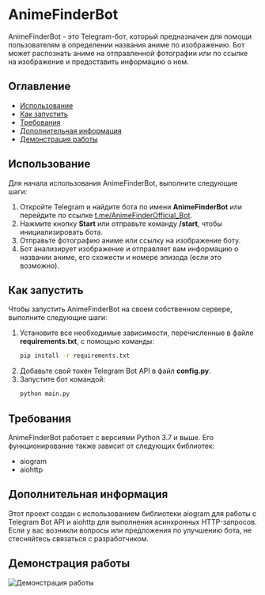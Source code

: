 ﻿# AnimeFinderBot

AnimeFinderBot - это Telegram-бот, который предназначен для помощи пользователям в определении названия аниме по изображению. Бот может распознать аниме на отправленной фотографии или по ссылке на изображение и предоставить информацию о нем.

## Оглавление

- [Использование](#использование)
- [Как запустить](#как-запустить)
- [Требования](#требования)
- [Дополнительная информация](#дополнительная-информация)
- [Демонстрация работы](#демонстрация-работы)

## Использование

Для начала использования AnimeFinderBot, выполните следующие шаги:

1. Откройте Telegram и найдите бота по имени **AnimeFinderBot** или перейдите по ссылке [t.me/AnimeFinderOfficial_Bot](https://t.me/AnimeFinderOfficial_Bot).
2. Нажмите кнопку **Start** или отправьте команду **/start**, чтобы инициализировать бота.
3. Отправьте фотографию аниме или ссылку на изображение боту.
4. Бот анализирует изображение и отправляет вам информацию о названии аниме, его схожести и номере эпизода (если это возможно).

## Как запустить

Чтобы запустить AnimeFinderBot на своем собственном сервере, выполните следующие шаги:

1. Установите все необходимые зависимости, перечисленные в файле **requirements.txt**, с помощью команды:
    ```sh
    pip install -r requirements.txt
    ```
2. Добавьте свой токен Telegram Bot API в файл **config.py**.
3. Запустите бот командой:
    ```sh
    python main.py
    ```

## Требования

AnimeFinderBot работает с версиями Python 3.7 и выше. Его функционирование также зависит от следующих библиотек:

- aiogram
- aiohttp

## Дополнительная информация

Этот проект создан с использованием библиотеки aiogram для работы с Telegram Bot API и aiohttp для выполнения асинхронных HTTP-запросов. Если у вас возникли вопросы или предложения по улучшению бота, не стесняйтесь связаться с разработчиком.

## Демонстрация работы

![Демонстрация работы](screen.png)
